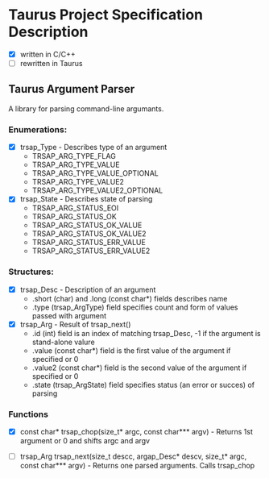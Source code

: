 # Taurus Project Specification Description

 - [x] written in C/C++
 - [ ] rewritten in Taurus

## Taurus Argument Parser

A library for parsing command-line argumants.

### Enumerations:
 - [x] trsap_Type - Describes type of an argument
    - TRSAP_ARG_TYPE_FLAG
	- TRSAP_ARG_TYPE_VALUE
	- TRSAP_ARG_TYPE_VALUE_OPTIONAL
	- TRSAP_ARG_TYPE_VALUE2
	- TRSAP_ARG_TYPE_VALUE2_OPTIONAL
 - [x] trsap_State - Describes state of parsing
    - TRSAP_ARG_STATUS_EOI
    - TRSAP_ARG_STATUS_OK
	- TRSAP_ARG_STATUS_OK_VALUE
	- TRSAP_ARG_STATUS_OK_VALUE2
	- TRSAP_ARG_STATUS_ERR_VALUE
	- TRSAP_ARG_STATUS_ERR_VALUE2

### Structures:
 - [x] trsap_Desc - Description of an argument 
    - .short (char) and .long (const char*) fields describes name
    - .type (trsap_ArgType) field specifies count and form of values passed with argument
 - [x] trsap_Arg - Result of trsap_next()
    - .id (int) field is an index of matching trsap_Desc, -1 if the argument is stand-alone valure
    - .value (const char*) field is the first value of the argument if specified or 0
    - .value2 (const char*) field is the second value of the argument if specified or 0
    - .state (trsap_ArgState) field specifies status (an error or succes) of parsing

### Functions
 - [x] const char* trsap_chop(size_t* argc, const char*** argv) - Returns 1st argument or 0 and shifts argc and argv
 - [ ] trsap_Arg trsap_next(size_t descc, argap_Desc* descv, size_t* argc, const char*** argv) - Returns one parsed arguments. Calls trsap_chop


